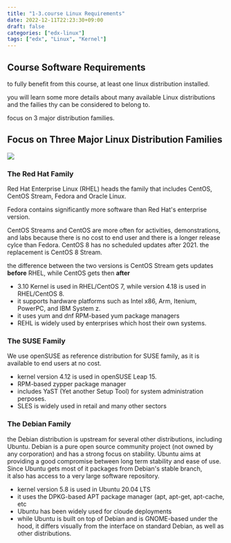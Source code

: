 ```yaml
---
title: "1-3.course Linux Requirements"
date: 2022-12-11T22:23:30+09:00
draft: false
categories: ["edx-linux"]
tags: ["edx", "Linux", "Kernel"]
---
```


## Course Software Requirements

to fully benefit from this course, at least one linux distribution installed.

you will learn some more details about many available Linux distributions and the failies thy can be considered to belong to.

focus on 3 major distribution families.

## Focus on Three Major Linux Distribution Families

![](image/chapter01_The_Linux_Distritions.png)

### The Red Hat Family

Red Hat Enterprise Linux (RHEL) heads the family that includes CentOS, CentOS Stream, Fedora and Oracle Linux.

Fedora contains significantly more software than Red Hat's enterprise version.

CentOS Streams and CentOS are more often for activities, demonstrations, and labs because there is no cost to end user and there is a longer release cylce than Fedora.
CentOS 8 has no scheduled updates after 2021. the replacement is CentOS 8 Stream.

the difference between the two versions is CentOS Stream gets updates **before** RHEL, while CentOS gets then **after**

- 3.10 Kernel is used in RHEL/CentOS 7, while version 4.18 is used in RHEL/CentOS 8.
- it supports hardware platforms such as Intel x86, Arm, Itenium, PowerPC, and IBM System z.
- it uses yum and dnf RPM-based yum package managers
- REHL is widely used by enterprises which host their own systems.

### The SUSE Family

We use openSUSE as reference distribution for SUSE family, as it is available to end users at no cost.

- kernel version 4.12 is used in openSUSE Leap 15.
- RPM-based zypper package manager
- includes YaST (Yet another Setup Tool) for system administration perposes.
- SLES is widely used in retail and many other sectors

### The Debian Family

the Debian distribution is upstream for several other distributions, including Ubuntu.
Debian is a pure open source community project (not owned by any corporation) and has a strong focus on stability.
Ubuntu aims at providing a good compromise between long term stability and ease of use. Since Ubuntu gets most of it packages from Debian's stable branch,  
it also has access to a very large software repository.

- kernel version 5.8 is used in Ubuntu 20.04 LTS
- it uses the DPKG-based APT package manager (apt, apt-get, apt-cache, etc
- Ubuntu has been widely used for cloude deployments
- while Ubuntu is built on top of Debian and is GNOME-based under the hood, it differs visually from the interface on standard Debian, as well as other distributions.
